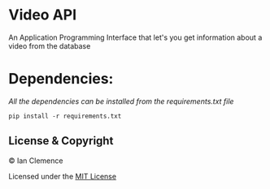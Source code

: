 # Video API
An Application Programming Interface that let's you get information about a video from the database


# Dependencies:
*All the dependencies can be installed from the requirements.txt file*

```
pip install -r requirements.txt
```

## License & Copyright
© Ian Clemence

Licensed under the [MIT License](LICENSE)
